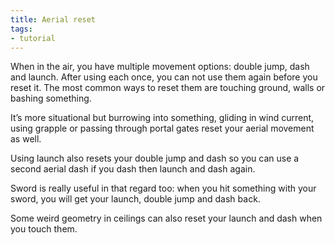 ```yaml
---
title: Aerial reset
tags:
- tutorial
---
```


When in the air, you have multiple movement options: double jump, dash and launch. After using each once, you can not use them again before you reset it. The most common ways to reset them are touching ground, walls or bashing something.

It’s more situational but burrowing into something, gliding in wind current, using grapple or passing through portal gates reset your aerial movement as well.

Using launch also resets your double jump and dash so you can use a second aerial dash if you dash then launch and dash again. 

<youtube-video id="N9aWbTtg3Gg" />

Sword is really useful in that regard too: when you hit something with your sword, you will get your launch, double jump and dash back. 

<youtube-video id="0LhJbHXsPIA" />

Some weird geometry in ceilings can also reset your launch and dash when you touch them.

<youtube-video id="PVWCq8JPZUk" />

